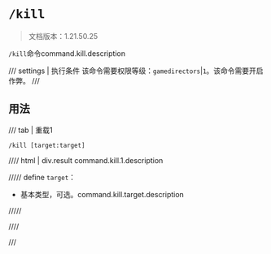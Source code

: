 # `/kill`

> 文档版本：1.21.50.25

`/kill`命令command.kill.description

/// settings | 执行条件
该命令需要权限等级：`gamedirectors`|`1`。该命令需要开启作弊。
///

## 用法

/// tab | 重载1
```mcfunction
/kill [target:target]
```

//// html | div.result
command.kill.1.description

///// define
`target`：<!-- md:samp target -->

- 基本类型，可选。command.kill.target.description


/////

////

///
